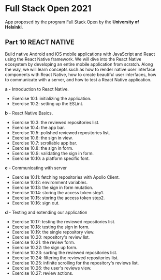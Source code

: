 # Full Stack Open 2021

App proposed by the program [Full Stack Open](https://fullstackopen.com/en) by the **University of Helsinki**.

## Part 10 REACT NATIVE

Build native Android and iOS mobile applications with JavaScript and React using the React Native framework. We will dive into the React Native ecosystem by developing an entire mobile application from scratch. Along the way, we will learn concepts such as how to render native user interface components with React Native, how to create beautiful user interfaces, how to communicate with a server, and how to test a React Native application.

**a** - Introduction to React Native.

- Exercise 10.1: initializing the application.
- Exercise 10.2: setting up the ESLint.

**b** - React Native Basics.

- Exercise 10.3: the reviewed repositories list.
- Exercise 10.4: the app bar.
- Exercise 10.5: polished reviewed repositories list.
- Exercise 10.6: the sign in view.
- Exercise 10.7: scrollable app bar.
- Exercise 10.8: the sign in form.
- Exercise 10.9: validating the sign in form.
- Exercise 10.10: a platform specific font.

**c** - Communicating with server

- Exercise 10.11: fetching repositories with Apollo Client.
- Exercise 10.12: environment variables.
- Exercise 10.13: the sign in form mutation.
- Exercise 10.14: storing the access token step1.
- Exercise 10.15: storing the access token step2.
- Exercise 10.16: sign out.

**d** - Testing and extending our application

- Exercise 10.17: testing the reviewed repositories list.
- Exercise 10.18: testing the sign in form.
- Exercise 10.19: the single repository view.
- Exercise 10.20: repository's review list.
- Exercise 10.21: the review form.
- Exercise 10.22: the sign up form.
- Exercise 10.23: sorting the reviewed repositories list.
- Exercise 10.24: filtering the reviewed repositories list.
- Exercise 10.25: infinite scrolling for the repository's reviews list.
- Exercise 10.26: the user's reviews view.
- Exercise 10.27: review actions.
